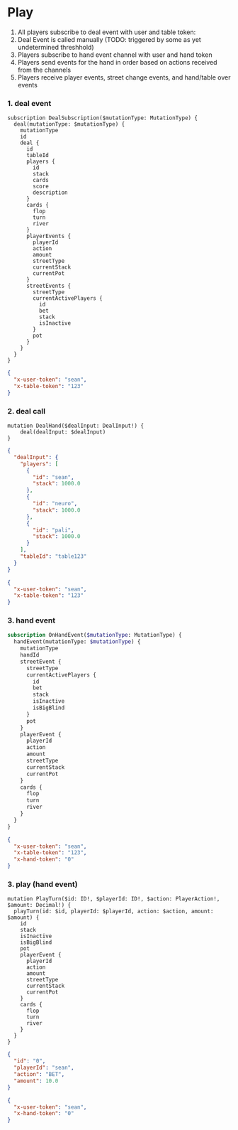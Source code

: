 # Play

1. All players subscribe to deal event with user and table token:
2. Deal Event is called manually (TODO: triggered by some as yet undetermined threshhold)
3. Players subscribe to hand event channel with user and hand token
4. Players send events for the hand in order based on actions received from the channels
5. Players receive player events, street change events, and hand/table over events


### 1. deal event
```gql
subscription DealSubscription($mutationType: MutationType) {
  deal(mutationType: $mutationType) {
    mutationType
    id
    deal {
      id
      tableId
      players {
        id
        stack
        cards
        score
        description
      }
      cards {
        flop
        turn
        river
      }
      playerEvents {
        playerId
        action
        amount
        streetType
        currentStack
        currentPot
      }
      streetEvents {
        streetType
        currentActivePlayers {
          id
          bet
          stack
          isInactive
        }
        pot
      }
    }
  }
}
```

```json
{
  "x-user-token": "sean",
  "x-table-token": "123"
}
```

### 2. deal call
```gql
mutation DealHand($dealInput: DealInput!) {
    deal(dealInput: $dealInput)
}
```

```json
{
  "dealInput": {
    "players": [
      {
        "id": "sean",
        "stack": 1000.0
      },
      {
        "id": "neuro",
        "stack": 1000.0
      },
      {
        "id": "pali",
        "stack": 1000.0
      }
    ],
    "tableId": "table123"
  }
}
```

```json
{
  "x-user-token": "sean",
  "x-table-token": "123"
}
```

### 3. hand event
```graphql
subscription OnHandEvent($mutationType: MutationType) {
  handEvent(mutationType: $mutationType) {
    mutationType
    handId
    streetEvent {
      streetType
      currentActivePlayers {
        id
        bet
        stack
        isInactive
        isBigBlind
      }
      pot
    }
    playerEvent {
      playerId
      action
      amount
      streetType
      currentStack
      currentPot
    }
    cards {
      flop
      turn
      river
    }
  }
}
```

```json
{
  "x-user-token": "sean",
  "x-table-token": "123",
  "x-hand-token": "0"
}
```


### 3. play (hand event)
```gql
mutation PlayTurn($id: ID!, $playerId: ID!, $action: PlayerAction!, $amount: Decimal!) {
  playTurn(id: $id, playerId: $playerId, action: $action, amount: $amount) {
    id
    stack
    isInactive
    isBigBlind
    pot
    playerEvent {
      playerId
      action
      amount
      streetType
      currentStack
      currentPot
    }
    cards {
      flop
      turn
      river
    }
  }
}
```

```json
{
  "id": "0",
  "playerId": "sean",
  "action": "BET",
  "amount": 10.0
}
```

```json
{
  "x-user-token": "sean",
  "x-hand-token": "0"
}
```

